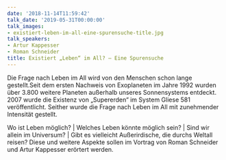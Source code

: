 ```yaml
---
date: '2018-11-14T11:59:42'
talk_date: '2019-05-31T00:00:00'
talk_images:
- existiert-leben-im-all-eine-spurensuche-title.jpg
talk_speakers:
- Artur Kappesser
- Roman Schneider
title: Existiert „Leben“ im All? – Eine Spurensuche
---
```

Die Frage nach Leben im All wird von den Menschen schon lange gestellt.Seit dem ersten Nachweis von Exoplaneten im Jahre 1992 wurden über 3.800 weitere Planeten außerhalb unseres Sonnensystems entdeckt. 2007 wurde die Existenz von „Supererden“ im System Gliese 581 veröffentlicht. Seither wurde die Frage nach Leben im All mit zunehmender Intensität gestellt.

Wo ist Leben möglich? | Welches Leben könnte möglich sein? | Sind wir allein im Universum? | Gibt es vielleicht Außerirdische, die durchs Weltall reisen?
Diese und weitere Aspekte sollen im Vortrag von Roman Schneider und Artur Kappesser erörtert werden.


